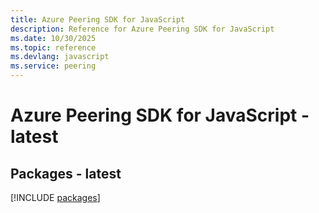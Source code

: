 ```yaml
---
title: Azure Peering SDK for JavaScript
description: Reference for Azure Peering SDK for JavaScript
ms.date: 10/30/2025
ms.topic: reference
ms.devlang: javascript
ms.service: peering
---
```

# Azure Peering SDK for JavaScript - latest
## Packages - latest
[!INCLUDE [packages](peering-index.md)]